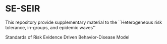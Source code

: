 # SE-SEIR

This repository provide supplementary material to the ``Heterogeneous risk tolerance, in-groups, and epidemic waves''

Standards of Risk Evidence Driven Behavior-Disease Model



